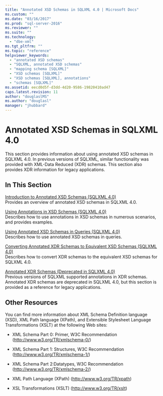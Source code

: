 ```yaml
---
title: "Annotated XSD Schemas in SQLXML 4.0 | Microsoft Docs"
ms.custom: ""
ms.date: "03/16/2017"
ms.prod: "sql-server-2016"
ms.reviewer: ""
ms.suite: ""
ms.technology: 
  - "dbe-xml"
ms.tgt_pltfrm: ""
ms.topic: "reference"
helpviewer_keywords: 
  - "annotated XSD schemas"
  - "SQLXML, annotated XSD schemas"
  - "mapping schema [SQLXML]"
  - "XSD schemas [SQLXML]"
  - "XSD schemas [SQLXML], annotations"
  - "schemas [SQLXML]"
ms.assetid: eecd0d5f-d3dd-4d20-9586-19820410ad47
caps.latest.revision: 11
author: "douglaslMS"
ms.author: "douglasl"
manager: "jhubbard"
---
```

# Annotated XSD Schemas in SQLXML 4.0
  This section provides information about using annotated XSD schemas in SQLXML 4.0. In previous versions of SQLXML, similar functionality was provided with XML-Data Reduced (XDR) schemas. This section also provides XDR information for legacy applications.  
  
## In This Section  
 [Introduction to Annotated XSD Schemas &#40;SQLXML 4.0&#41;](../../../relational-databases/sqlxml/annotated-xsd-schemas/introduction-to-annotated-xsd-schemas-sqlxml-4-0.md)  
 Provides an overview of annotated XSD schemas in SQLXML 4.0.  
  
 [Using Annotations in XSD Schemas &#40;SQLXML 4.0&#41;](../../../relational-databases/sqlxml-annotated-xsd-schemas-using/using-annotations-in-xsd-schemas-sqlxml-4-0.md)  
 Describes how to use annotations in XSD schemas in numerous scenarios, and provides examples.  
  
 [Using Annotated XSD Schemas in Queries &#40;SQLXML 4.0&#41;](../../../relational-databases/sqlxml/annotated-xsd-schemas/using-annotated-xsd-schemas-in-queries-sqlxml-4-0.md)  
 Describes how to use annotated XSD schemas in queries.  
  
 [Converting Annotated XDR Schemas to Equivalent XSD Schemas &#40;SQLXML 4.0&#41;](../../../relational-databases/sqlxml/annotated-xsd-schemas/converting-annotated-xdr-schemas-to-equivalent-xsd-schemas-sqlxml-4-0.md)  
 Describes how to convert XDR schemas to the equivalent XSD schemas for SQLXML 4.0.  
  
 [Annotated XDR Schemas &#40;Deprecated in SQLXML 4.0&#41;](../../../relational-databases/sqlxml/annotated-xsd-schemas/annotated-xdr-schemas-deprecated-in-sqlxml-4-0.md)  
 Previous versions of SQLXML supported annotations in XDR schemas. Annotated XDR schemas are deprecated in SQLXML 4.0, but this section is provided as a reference for legacy applications.  
  
## Other Resources  
 You can find more information about XML Schema Definition language (XSD), XML Path language (XPath), and Extensible Stylesheet Language Transformations (XSLT) at the following Web sites:  
  
-   XML Schema Part 0: Primer, W3C Recommendation (http://www.w3.org/TR/xmlschema-0/)  
  
-   XML Schema Part 1: Structures, W3C Recommendation (http://www.w3.org/TR/xmlschema-1/)  
  
-   XML Schema Part 2:Datatypes, W3C Recommendation (http://www.w3.org/TR/xmlschema-2/)  
  
-   XML Path Language (XPath) (http://www.w3.org/TR/xpath)  
  
-   XSL Transformations (XSLT) (http://www.w3.org/TR/xslt)  
  
  